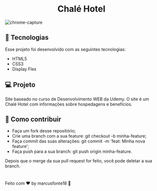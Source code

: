 <h1 align=center >Chalé Hotel</h1>



![chrome-capture](https://user-images.githubusercontent.com/65238795/107980281-bb21c300-6f9e-11eb-9b25-4bd585ff6ec2.gif)



## :rocket: Tecnologias

Esse projeto foi desenvolvido com as seguintes tecnologias:

 - HTML5
 - CSS3
 - Display Flex



 ## :computer: Projeto

Site baseado no curso de Desenvolvimento WEB da Udemy. O site é um Chalé Hotel com informações sobre hospedagens e benefícios. 



## :thinking: Como contribuir

- Faça um fork desse repositório;
- Crie uma branch com a sua feature: git checkout -b minha-feature;
- Faça commit das suas alterações: git commit -m 'feat: Minha nova feature';
- Faça push para a sua branch: git push origin minha-feature.

Depois que o merge da sua pull request for feito, você pode deletar a sua branch.
#
Feito com :hearts: by marcusfonte18 :wave: